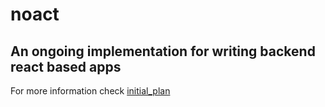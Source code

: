 # noact

## An ongoing implementation for writing backend react based apps
For more information check [initial_plan](./docs/initial_plan)
